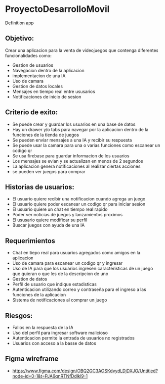 # ProyectoDesarrolloMovil

Definition app

## Objetivo:
Crear una aplicacion para la venta de videojuegos que contenga diferentes funcionalidades como:
  * Gestion de usuarios
  * Navegacion dentro de la aplicacion
  * implementacion de una IA
  * Uso de camara
  * Gestion de datos locales
  * Mensajes en tiempo real entre ususarios
  * Notificaciones de inicio de sesion

## Criterio de exito:
  * Se puede crear y guardar los usuarios en una base de datos
  * Hay un drawer y/o tabs para navegar por la aplicacion dentro de la funciones de la tienda de juegos
  * Se pueden enviar mensajes a una IA y recibir su respuesta
  * Se puede usar la camara para una o varias funciones como escanear un codigo qr
  * Se usa firebase para guardar informacion de los usuarios
  * Los mensajes se evian y se actualizan en menos de 2 segundos
  * La aplicacion genera notificaciones al realizar ciertas acciones
  * se pueden ver juegos para comprar

## Historias de usuarios:
  * El usuario quiere recibir una notificacion cuando agrega un juego
  * El usuario quiere poder escanear un codigo qr para iniciar sesion
  * El usuario quiere un chat en tiempo real rapido
  * Poder ver noticias de juegos y lanzamientos proximos
  * El ususario quiere modificar su perfil
  * Buscar juegos con ayuda de una IA

## Requerimientos
  * Chat en tiepo real para usuarios agregados como amigos en la aplicacion
  * Uso de camara para escanear un codigo qr y ingresar
  * Uso de IA para que los usuarios ingresen caracteristicas de un juego que quieran o que les de la descripcion de uno
  * Gestion de datos
  * Perfil de usuario que indique estadisticas
  * Autenticacion utilizando correo y contraseña para el ingreso a las funciones de la aplicacion
  * Sistema de notificaciones al comprar un juego

## Riesgos:
  * Fallos en la respuesta de la IA
  * Uso del perfil para ingresar software malicioso
  * Autenticacion permite la entrada de usuarios no registrados
  * Usuarios con acceso a la basse de datos

## Figma wireframe
* https://www.figma.com/design/OBQ2GC3AOSKdvydLDjDXJO/Untitled?node-id=0-1&t=PJA6qnRTNfDdlkl9-1
  
